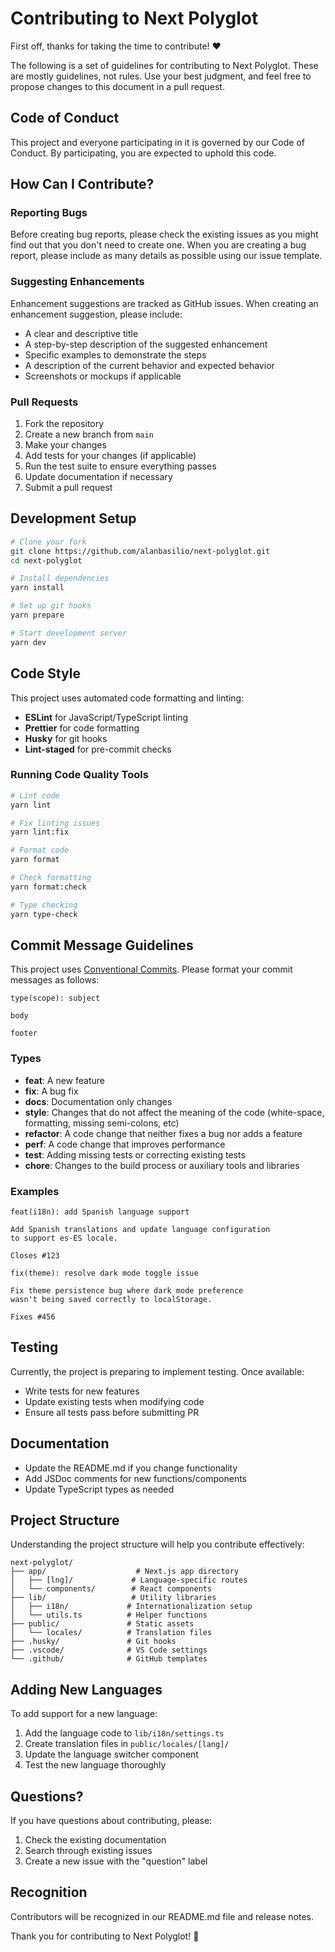 # Contributing to Next Polyglot

First off, thanks for taking the time to contribute! ❤️

The following is a set of guidelines for contributing to Next Polyglot. These are mostly guidelines, not rules. Use your best judgment, and feel free to propose changes to this document in a pull request.

## Code of Conduct

This project and everyone participating in it is governed by our Code of Conduct. By participating, you are expected to uphold this code.

## How Can I Contribute?

### Reporting Bugs

Before creating bug reports, please check the existing issues as you might find out that you don't need to create one. When you are creating a bug report, please include as many details as possible using our issue template.

### Suggesting Enhancements

Enhancement suggestions are tracked as GitHub issues. When creating an enhancement suggestion, please include:

- A clear and descriptive title
- A step-by-step description of the suggested enhancement
- Specific examples to demonstrate the steps
- A description of the current behavior and expected behavior
- Screenshots or mockups if applicable

### Pull Requests

1. Fork the repository
2. Create a new branch from `main`
3. Make your changes
4. Add tests for your changes (if applicable)
5. Run the test suite to ensure everything passes
6. Update documentation if necessary
7. Submit a pull request

## Development Setup

```bash
# Clone your fork
git clone https://github.com/alanbasilio/next-polyglot.git
cd next-polyglot

# Install dependencies
yarn install

# Set up git hooks
yarn prepare

# Start development server
yarn dev
```

## Code Style

This project uses automated code formatting and linting:

- **ESLint** for JavaScript/TypeScript linting
- **Prettier** for code formatting
- **Husky** for git hooks
- **Lint-staged** for pre-commit checks

### Running Code Quality Tools

```bash
# Lint code
yarn lint

# Fix linting issues
yarn lint:fix

# Format code
yarn format

# Check formatting
yarn format:check

# Type checking
yarn type-check
```

## Commit Message Guidelines

This project uses [Conventional Commits](https://www.conventionalcommits.org/). Please format your commit messages as follows:

```
type(scope): subject

body

footer
```

### Types

- **feat**: A new feature
- **fix**: A bug fix
- **docs**: Documentation only changes
- **style**: Changes that do not affect the meaning of the code (white-space, formatting, missing semi-colons, etc)
- **refactor**: A code change that neither fixes a bug nor adds a feature
- **perf**: A code change that improves performance
- **test**: Adding missing tests or correcting existing tests
- **chore**: Changes to the build process or auxiliary tools and libraries

### Examples

```
feat(i18n): add Spanish language support

Add Spanish translations and update language configuration
to support es-ES locale.

Closes #123
```

```
fix(theme): resolve dark mode toggle issue

Fix theme persistence bug where dark mode preference
wasn't being saved correctly to localStorage.

Fixes #456
```

## Testing

Currently, the project is preparing to implement testing. Once available:

- Write tests for new features
- Update existing tests when modifying code
- Ensure all tests pass before submitting PR

## Documentation

- Update the README.md if you change functionality
- Add JSDoc comments for new functions/components
- Update TypeScript types as needed

## Project Structure

Understanding the project structure will help you contribute effectively:

```
next-polyglot/
├── app/                    # Next.js app directory
│   ├── [lng]/             # Language-specific routes
│   └── components/        # React components
├── lib/                   # Utility libraries
│   ├── i18n/             # Internationalization setup
│   └── utils.ts          # Helper functions
├── public/               # Static assets
│   └── locales/          # Translation files
├── .husky/               # Git hooks
├── .vscode/              # VS Code settings
└── .github/              # GitHub templates
```

## Adding New Languages

To add support for a new language:

1. Add the language code to `lib/i18n/settings.ts`
2. Create translation files in `public/locales/[lang]/`
3. Update the language switcher component
4. Test the new language thoroughly

## Questions?

If you have questions about contributing, please:

1. Check the existing documentation
2. Search through existing issues
3. Create a new issue with the "question" label

## Recognition

Contributors will be recognized in our README.md file and release notes.

Thank you for contributing to Next Polyglot! 🎉
